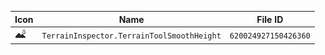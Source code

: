 | Icon | Name | File ID |
| ---  | ---  | ---     |
| ![](TerrainInspector.TerrainToolSmoothHeight.png) | `TerrainInspector.TerrainToolSmoothHeight` | `620024927150426360` |
